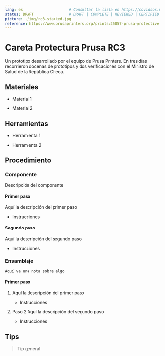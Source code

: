 ```yaml
---
lang: es                     # Consultar la lista en https://covidsos.mx/lang
status: DRAFT                # DRAFT | COMPLETE | REVIEWED | CERTIFIED
picture: ./img/rc3-stacked.jpg
reference: https://www.prusaprinters.org/prints/25857-prusa-protective-face-shield-rc3/collections 
---
```


# Careta Protectura Prusa RC3

Un prototipo desarrollado por el equipo de Prusa Printers. En tres días recorrieron docenas de prototipos y dos verificaciones con el Ministro de Salud de la República Checa.

## Materiales

- Material 1

- Material 2

## Herramientas

- Herramienta 1

- Herramienta 2

## Procedimiento

### Componente

Descripción del componente

#### Primer paso

Aquí la descripción del primer paso

- Instrucciones

#### Segundo paso

Aquí la descripción del segundo paso

- Instrucciones

### Ensamblaje

    Aquí va una nota sobre algo

#### Primer paso

1. Aquí la descripción del primer paso

    - Instrucciones

2. Paso 2 Aquí la descripción del segundo paso

    - Instrucciones

## Tips

> Tip general
